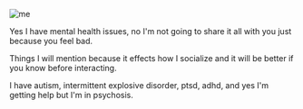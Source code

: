 
![me](https://i.pinimg.com/736x/c3/61/c0/c361c09b0ba9d86f9ae7f767eaa20c9a.jpg)



Yes I have mental health issues, no I'm not going to share it all with you just because you feel bad.

Things I will mention because it effects how I socialize and it will be better if you know before interacting.

I have autism, intermittent explosive disorder, ptsd, adhd, and yes I'm getting help but I'm in psychosis.
